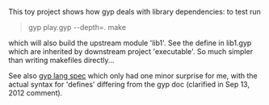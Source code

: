 This toy project shows how gyp deals with library dependencies: to test run

>gyp play.gyp --depth=.
>make

which will also build the upstream module 'lib1'. See the define in lib1.gyp
which are inherited by downstream project 'executable'. So much simpler than
writing makefiles directly...

See also [gyp lang spec](https://code.google.com/p/gyp/wiki/GypLanguageSpecification)
which only had one minor surprise for me, with the actual syntax for 'defines' 
differing from the gyp doc (clarified in Sep 13, 2012 comment).
